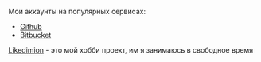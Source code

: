 Мои аккаунты на популярных сервисах:

* [Github][gh]
* [Bitbucket][bb]

[Likedimion][ld] - это мой хобби проект, им я занимаюсь в свободное время

[gh]: <https://github.com/mbabenko21> "Fork Me in Github"
[bb]: <https://bitbucket.org/mbabenko21> "Fork Me in Bitbucket"
[ld]: <https://github.com/mbabenko21/likedimion> "Likedimion"